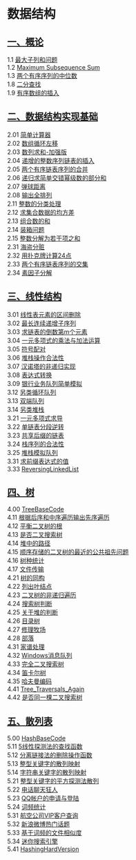 # 数据结构
## [一、概论](/Base)
1.1 [最大子列和问题](/Base/1_01_BaseMaxSubSum/1_01_BaseMaxSubSum.cpp)  
1.2 [Maximum Subsequence Sum](/Base/1_02_MaxSubSum/1_02_MaxSubSum.cpp)  
1.3 [两个有序序列的中位数](/Base/1_03_MeanFor2S/1_03_MeanFor2S.cpp)  
1.8 [二分查找](/Base/1_08_BinarySearch/1_08_BinarySearch.cpp)  
1.9 [有序数组的插入](/Base/1_09_Insert/1_09_Insert.cpp)  

## [二、数据结构实现基础](/DSBase)
2.01 [简单计算器](/DSBase/2_01_简单计算器/2_01_简单计算器.cpp)  
2.02 [数组循环左移](/DSBase/2_02_数组循环左移/2_02_数组循环左移.cpp)  
2.03 [数列求和-加强版](/DSBase/2_03_数列求和加强版/2_03_数列求和加强版.cpp)  
2.04 [递增的整数序列链表的插入](/DSBase/2_04_递增的整数序列链表的插入/2_04_递增的整数序列链表的插入.cpp)  
2.05 [两个有序链表序列的合并](/DSBase/2_05_两个有序链表序列的合并/2_05_两个有序链表序列的合并.cpp)  
2.06 [递归求简单交错幂级数的部分和](/DSBase/2_06_递归求简单交错幂级数的部分和/2_06_递归求简单交错幂级数的部分和.cpp)  
2.07 [弹球距离](/DSBase/2_07_弹球距离/2_07_弹球距离.cpp)  
2.08 [输出全排列](/DSBase/2_08_输出全排列/2_08_输出全排列.cpp)  
2.11 [整数的分类处理](/DSBase/2_08_输出全排列/2_08_输出全排列.cpp)  
2.12 [求集合数据的均方差](/DSBase/2_12_求集合数据的均方差/2_12_求集合数据的均方差.cpp)   
2.13 [组合数的和](/DSBase/2_13_组合数的和/2_13_组合数的和.cpp)  
2.14 [装箱问题](/DSBase/2_14_装箱问题/2_14_装箱问题.cpp)  
2.15 [整数分解为若干项之和](/DSBase/2_15_整数分解为若干项之和/2_15_整数分解为若干项之和.cpp)  
2.31 [海盗分赃](/DSBase/2_31_海盗分赃/2_31_海盗分赃.cpp)  
2.32 [用扑克牌计算24点](/DSBase/2_32_用扑克牌计算24点/2_32_用扑克牌计算24点.cpp)  
2.33 [两个有序链表序列的交集](/DSBase/2_33_两个有序链表序列的交集/2_33_两个有序链表序列的交集.cpp)  
2.34 [素因子分解](/DSBase/2_34_素因子分解/2_34_素因子分解.cpp)  

## [三、线性结构](/Linear)
3.01 [线性表元素的区间删除](/Linear/3_01_线性表元素的区间删除/3_01_线性表元素的区间删除.cpp)  
3.02 [最长连续递增子序列](/Linear/3_02_最长连续递增子序列/3_02_最长连续递增子序列.cpp)  
3.03 [求链表的倒数第m个元素](/Linear/3_03_求链表的倒数第m个元素/3_03_求链表的倒数第m个元素.cpp)  
3.04 [一元多项式的乘法与加法运算](/Linear/3_04_一元多项式的乘法与加法运算/3_04_一元多项式的乘法与加法运算.cpp)  
3.05 [符号配对](/Linear/3_05_符号配对/3_05_符号配对.cpp)  
3.06 [堆栈操作合法性](/Linear/3_06_堆栈操作合法性/3_06_堆栈操作合法性.cpp)  
3.07 [汉诺塔的非递归实现](/Linear/3_07_汉诺塔的非递归实现/3_07_汉诺塔的非递归实现.cpp)  
3.08 [表达式转换](/Linear/3_08_表达式转换/3_08_表达式转换.cpp)  
3.09 [银行业务队列简单模拟](/Linear/3_09_银行业务队列简单模拟/3_09_银行业务队列简单模拟.cpp)  
3.12 [另类循环队列](/Linear/3_12_另类循环队列/3_12_另类循环队列.cpp)  
3.13 [双端队列](/Linear/3_13_双端队列/3_13_双端队列.cpp)  
3.14 [另类堆栈](/Linear/3_14_另类堆栈/3_14_另类堆栈.cpp)  
3.21 [一元多项式求导](/Linear/3_21_一元多项式求导/3_21_一元多项式求导.cpp)  
3.22 [单链表分段逆转](/Linear/3_22_单链表分段逆转/3_22_单链表分段逆转.cpp)  
3.23 [共享后缀的链表](/Linear/3_23_共享后缀的链表/3_23_共享后缀的链表.cpp)  
3.24 [栈序列的合法性](/Linear/3_24_出栈序列的合法性/3_24_出栈序列的合法性.cpp)  
3.25 [堆栈模拟队列](/Linear/3_25_堆栈模拟队列/3_25_堆栈模拟队列.cpp)  
3.31 [求前缀表达式的值](/Linear/3_31_求前缀表达式的值/3_31_求前缀表达式的值.cpp)  
3.33 [ReversingLinkedList](/Linear/3_33_ReversingLinkedList/3_33_ReversingLinkedList.cpp)  

## [四、树](/Tree)
4.00 [TreeBaseCode](/Tree/4_00_TreeBaseCode/4_00_TreeBaseCode.cpp)  
4.11 [根据后序和中序遍历输出先序遍历](/Tree/4_11_根据后序和中序遍历输出先序遍历/4_11_根据后序和中序遍历输出先序遍历.cpp)  
4.12 [平衡二叉树的根](/Tree/4_12_平衡二叉树的根/4_12_平衡二叉树的根.cpp)  
4.13 [是否二叉搜索树](/Tree/4_13_是否二叉搜索树/4_13_是否二叉搜索树.cpp)  
4.14 [堆中的路径](/Tree/4_14_堆中的路径/4_14_堆中的路径.cpp)  
4.15 [顺序存储的二叉树的最近的公共祖先问题](/Tree/4_15_顺序存储的二叉树的最近的公共祖先问题/4_15_顺序存储的二叉树的最近的公共祖先问题.cpp)  
4.16 [树种统计](/Tree/4_16_树种统计/4_16_树种统计.cpp)  
4.17 [文件传输](/Tree/4_17_文件传输/4_17_文件传输.cpp)  
4.21 [树的同构](/Tree/4_21_树的同构/4_21_树的同构.cpp)  
4.22 [列出叶结点](/Tree/4_22_列出叶结点/4_22_列出叶结点.cpp)  
4.23 [二叉树的非递归遍历](/Tree/4_23_二叉树的非递归遍历/4_23_二叉树的非递归遍历.cpp)  
4.24 [搜索树判断](/Tree/4_24_搜索树判断/4_24_搜索树判断.cpp)  
4.25 [关于堆的判断](/Tree/4_25_关于堆的判断/4_25_关于堆的判断.cpp)  
4.26 [目录树](/Tree/4_26_目录树/4_26_目录树.cpp)  
4.27 [修理牧场](/Tree/4_27_修理牧场/4_27_修理牧场.cpp)  
4.28 [部落](/Tree/4_28_部落/4_28_部落.cpp)  
4.31 [家谱处理](/Tree/4_31_家谱处理/4_31_家谱处理.cpp)  
4.32 [Windows消息队列](/Tree/4_32_Windows消息队列/4_32_Windows消息队列.cpp)  
4.33 [完全二叉搜索树](/Tree/4_33_完全二叉搜索树/4_33_完全二叉搜索树.cpp)  
4.34 [笛卡尔树](/Tree/4_34_笛卡尔树/4_34_笛卡尔树.cpp)  
4.35 [哈夫曼编码](/Tree/4_35_哈夫曼编码/4_35_哈夫曼编码.cpp)  
4.41 [Tree_Traversals_Again](/Tree/4_41_Tree_Traversals_Again/4_41_Tree_Traversals_Again.cpp)  
4.42 [是否同一棵二叉搜索树](/Tree/4_42_是否同一棵二叉搜索树/4_42_是否同一棵二叉搜索树.cpp)  

## [五、散列表](/Hash)
5.00 [HashBaseCode](/Hash/5_00_HashBaseCode/5_00_HashBaseCode.cpp)  
5.11 [5线性探测法的查找函数](/Hash/5_11_线性探测法的查找函数/5_11_线性探测法的查找函数.cpp)  
5.12 [分离链接法的删除操作函数](/Hash/5_12_分离链接法的删除操作函数/5_12_分离链接法的删除操作函数.cpp)  
5.13 [整型关键字的散列映射](/Hash/5_13_整型关键字的散列映射/5_13_整型关键字的散列映射.cpp)  
5.14 [字符串关键字的散列映射](/Hash/5_14_字符串关键字的散列映射/5_14_字符串关键字的散列映射.cpp)  
5.21 [整型关键字的平方探测法散列](/Hash/5_21_整型关键字的平方探测法散列/5_21_整型关键字的平方探测法散列.cpp)  
5.22 [电话聊天狂人](/Hash/5_22_电话聊天狂人/5_22_电话聊天狂人.cpp)   
5.23 [QQ帐户的申请与登陆](/Hash/5_23_QQ帐户的申请与登陆/5_23_QQ帐户的申请与登陆.cpp)   
5.24 [词频统计](/Hash/5_24_词频统计/5_24_词频统计.cpp)   
5.31 [航空公司VIP客户查询](/Hash/5_31_航空公司VIP客户查询/5_31_航空公司VIP客户查询.cpp)   
5.32 [新浪微博热门话题](/Hash/5_32_新浪微博热门话题/5_32_新浪微博热门话题.cpp)   
5.33 [基于词频的文件相似度](/Hash/5_33_基于词频的文件相似度/5_33_基于词频的文件相似度.cpp)   
5.34 [迷你搜索引擎](/Hash/5_34_迷你搜索引擎/5_34_迷你搜索引擎.cpp)   
5.41 [HashingHardVersion](/Hash/5_41_HashingHardVersion/5_41_HashingHardVersion.cpp)   